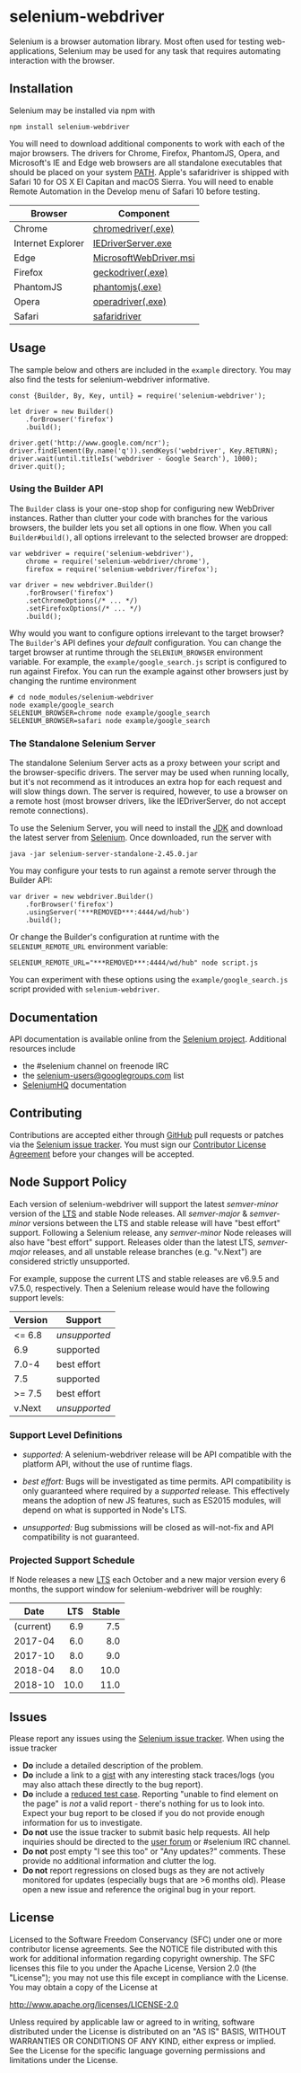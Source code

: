 # selenium-webdriver

Selenium is a browser automation library. Most often used for testing
web-applications, Selenium may be used for any task that requires automating
interaction with the browser.

## Installation

Selenium may be installed via npm with

    npm install selenium-webdriver

You will need to download additional components to work with each of the major
browsers. The drivers for Chrome, Firefox, PhantomJS, Opera, and
Microsoft's IE and Edge web browsers are all standalone executables that should
be placed on your system [PATH]. Apple's safaridriver is shipped with
Safari 10 for OS X El Capitan and macOS Sierra. You will need to enable Remote
Automation in the Develop menu of Safari 10 before testing.


| Browser           | Component                          |
| ----------------- | ---------------------------------- |
| Chrome            | [chromedriver(.exe)][chrome]       |
| Internet Explorer | [IEDriverServer.exe][release]      |
| Edge              | [MicrosoftWebDriver.msi][edge]     |
| Firefox           | [geckodriver(.exe)][geckodriver]   |
| PhantomJS         | [phantomjs(.exe)][phantomjs]       |
| Opera             | [operadriver(.exe)][opera]         |
| Safari            | [safaridriver]                     |

## Usage

The sample below and others are included in the `example` directory. You may
also find the tests for selenium-webdriver informative.

    const {Builder, By, Key, until} = require('selenium-webdriver');

    let driver = new Builder()
        .forBrowser('firefox')
        .build();

    driver.get('http://www.google.com/ncr');
    driver.findElement(By.name('q')).sendKeys('webdriver', Key.RETURN);
    driver.wait(until.titleIs('webdriver - Google Search'), 1000);
    driver.quit();

### Using the Builder API

The `Builder` class is your one-stop shop for configuring new WebDriver
instances. Rather than clutter your code with branches for the various browsers,
the builder lets you set all options in one flow. When you call
`Builder#build()`, all options irrelevant to the selected browser are dropped:

    var webdriver = require('selenium-webdriver'),
        chrome = require('selenium-webdriver/chrome'),
        firefox = require('selenium-webdriver/firefox');

    var driver = new webdriver.Builder()
        .forBrowser('firefox')
        .setChromeOptions(/* ... */)
        .setFirefoxOptions(/* ... */)
        .build();

Why would you want to configure options irrelevant to the target browser? The
`Builder`'s API defines your _default_ configuration. You can change the target
browser at runtime through the `SELENIUM_BROWSER` environment variable. For
example, the `example/google_search.js` script is configured to run against
Firefox. You can run the example against other browsers just by changing the
runtime environment

    # cd node_modules/selenium-webdriver
    node example/google_search
    SELENIUM_BROWSER=chrome node example/google_search
    SELENIUM_BROWSER=safari node example/google_search

### The Standalone Selenium Server

The standalone Selenium Server acts as a proxy between your script and the
browser-specific drivers. The server may be used when running locally, but it's
not recommend as it introduces an extra hop for each request and will slow
things down. The server is required, however, to use a browser on a remote host
(most browser drivers, like the IEDriverServer, do not accept remote
connections).

To use the Selenium Server, you will need to install the
[JDK](http://www.oracle.com/technetwork/java/javase/downloads/index.html) and
download the latest server from [Selenium][release]. Once downloaded, run the
server with

    java -jar selenium-server-standalone-2.45.0.jar

You may configure your tests to run against a remote server through the Builder
API:

    var driver = new webdriver.Builder()
        .forBrowser('firefox')
        .usingServer('***REMOVED***:4444/wd/hub')
        .build();

Or change the Builder's configuration at runtime with the `SELENIUM_REMOTE_URL`
environment variable:

    SELENIUM_REMOTE_URL="***REMOVED***:4444/wd/hub" node script.js

You can experiment with these options using the `example/google_search.js`
script provided with `selenium-webdriver`.

## Documentation

API documentation is available online from the [Selenium project][api].
Additional resources include

- the #selenium channel on freenode IRC
- the [selenium-users@googlegroups.com][users] list
- [SeleniumHQ](http://www.seleniumhq.org/docs/) documentation

## Contributing

Contributions are accepted either through [GitHub][gh] pull requests or patches
via the [Selenium issue tracker][issues]. You must sign our
[Contributor License Agreement][cla] before your changes will be accepted.

## Node Support Policy

Each version of selenium-webdriver will support the latest _semver-minor_
version of the [LTS] and stable Node releases. All _semver-major_ &
_semver-minor_ versions between the LTS and stable release will have "best
effort" support. Following a Selenium release, any _semver-minor_ Node releases
will also have "best effort" support. Releases older than the latest LTS,
_semver-major_ releases, and all unstable release branches (e.g. "v.Next")
are considered strictly unsupported.

For example, suppose the current LTS and stable releases are v6.9.5 and v7.5.0,
respectively. Then a Selenium release would have the following support levels:

| Version | Support       |
| ------- | ------------- |
| <= 6.8  | _unsupported_ |
| 6.9     | supported     |
| 7.0-4   | best effort   |
| 7.5     | supported     |
| >= 7.5  | best effort   |
| v.Next  | _unsupported_ |

### Support Level Definitions

- _supported:_ A selenium-webdriver release will be API compatible with the
    platform API, without the use of runtime flags.

- _best effort:_ Bugs will be investigated as time permits. API compatibility is
    only guaranteed where required by a _supported_ release. This effectively
    means the adoption of new JS features, such as ES2015 modules, will depend
    on what is supported in Node's LTS.

- _unsupported:_ Bug submissions will be closed as will-not-fix and API
    compatibility is not guaranteed.

### Projected Support Schedule

If Node releases a new [LTS] each October and a new major version every 6
months, the support window for selenium-webdriver will be roughly:

| Date      | LTS  | Stable |
| --------- | ---: | -----: |
| (current) |  6.9 |    7.5 |
| 2017-04   |  6.0 |    8.0 |
| 2017-10   |  8.0 |    9.0 |
| 2018-04   |  8.0 |   10.0 |
| 2018-10   | 10.0 |   11.0 |

## Issues

Please report any issues using the [Selenium issue tracker][issues]. When using
the issue tracker

- __Do__ include a detailed description of the problem.
- __Do__ include a link to a [gist](http://gist.github.com/) with any
    interesting stack traces/logs (you may also attach these directly to the bug
    report).
- __Do__ include a [reduced test case][reduction]. Reporting "unable to find
    element on the page" is _not_ a valid report - there's nothing for us to
    look into. Expect your bug report to be closed if you do not provide enough
    information for us to investigate.
- __Do not__ use the issue tracker to submit basic help requests. All help
    inquiries should be directed to the [user forum][users] or #selenium IRC
    channel.
- __Do not__ post empty "I see this too" or "Any updates?" comments. These
    provide no additional information and clutter the log.
- __Do not__ report regressions on closed bugs as they are not actively
    monitored for updates (especially bugs that are >6 months old). Please open a
    new issue and reference the original bug in your report.

## License

Licensed to the Software Freedom Conservancy (SFC) under one
or more contributor license agreements.  See the NOTICE file
distributed with this work for additional information
regarding copyright ownership.  The SFC licenses this file
to you under the Apache License, Version 2.0 (the
"License"); you may not use this file except in compliance
with the License.  You may obtain a copy of the License at

http://www.apache.org/licenses/LICENSE-2.0

Unless required by applicable law or agreed to in writing,
software distributed under the License is distributed on an
"AS IS" BASIS, WITHOUT WARRANTIES OR CONDITIONS OF ANY
KIND, either express or implied.  See the License for the
specific language governing permissions and limitations
under the License.

[LTS]: https://github.com/nodejs/LTS
[PATH]: http://en.wikipedia.org/wiki/PATH_%28variable%29
[api]: http://seleniumhq.github.io/selenium/docs/api/javascript/module/selenium-webdriver/
[cla]: http://goo.gl/qC50R
[chrome]: http://chromedriver.storage.googleapis.com/index.html
[gh]: https://github.com/SeleniumHQ/selenium/
[issues]: https://github.com/SeleniumHQ/selenium/issues
[opera]: https://github.com/operasoftware/operachromiumdriver/releases
[phantomjs]: http://phantomjs.org/
[edge]: http://go.microsoft.com/fwlink/?LinkId=619687
[geckodriver]: https://github.com/mozilla/geckodriver/releases/
[reduction]: http://www.webkit.org/quality/reduction.html
[release]: http://selenium-release.storage.googleapis.com/index.html
[users]: https://groups.google.com/forum/#!forum/selenium-users
[safaridriver]: https://developer.apple.com/library/prerelease/content/releasenotes/General/WhatsNewInSafari/Articles/Safari_10_0.html#//apple_ref/doc/uid/TP40014305-CH11-DontLinkElementID_28
